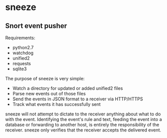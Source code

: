 # sneeze

## Snort event pusher
Requirements:
* python2.7
* watchdog
* unified2
* requests
* sqlite3

The purpose of sneeze is very simple:
* Watch a directory for updated or added unified2 files
* Parse new events out of those files
* Send the events in JSON format to a receiver via HTTP/HTTPS
* Track what events it has successfully sent

sneeze will not attempt to dictate to the receiver anything about what to do with the event. Identifying the event's rule and text, feeding the event into a database or forwarding to another host, is entirely the responsibility of the receiver. sneeze only verifies that the receiver accepts the delivered event.
